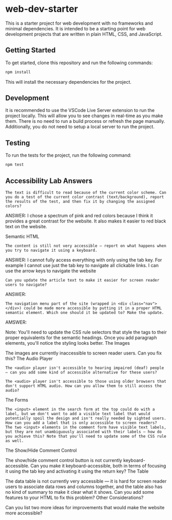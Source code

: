 # web-dev-starter

This is a starter project for web development with no frameworks and minimal
dependencies. It is intended to be a starting point for web development projects
that are written in plain HTML, CSS, and JavaScript.

## Getting Started

To get started, clone this repository and run the following commands:

```bash
npm install
```
This will install the necessary dependencies for the project.

## Development

It is recommended to use the VSCode Live Server extension to run the project
locally. This will allow you to see changes in real-time as you make them. There
is no need to run a build process or refresh the page manually. Additionally,
you do not need to setup a local server to run the project.

## Testing

To run the tests for the project, run the following command:

```bash
npm test
```

## Accessibility Lab Answers



    The text is difficult to read because of the current color scheme. Can you do a test of the current color contrast (text/background), report the results of the test, and then fix it by changing the assigned colors?

ANSWER: I chose a spectrum of pink and red colors because I think it provides a great contrast for the website. It also makes it easier to red black text on the website.


Semantic HTML

    The content is still not very accessible — report on what happens when you try to navigate it using a keyboard.

ANSWER: I cannot fully access everything with only using the tab key. For example I cannot use just the tab key to navigate all clickable links. I can use the arrow keys to navigate the website

    Can you update the article text to make it easier for screen reader users to navigate?

ANSWER:

    The navigation menu part of the site (wrapped in <div class="nav"></div>) could be made more accessible by putting it in a proper HTML semantic element. Which one should it be updated to? Make the update.

AMSWER:

Note: You'll need to update the CSS rule selectors that style the tags to their proper equivalents for the semantic headings. Once you add paragraph elements, you'll notice the styling looks better.
The Images

The images are currently inaccessible to screen reader users. Can you fix this?
The Audio Player

    The <audio> player isn't accessible to hearing impaired (deaf) people — can you add some kind of accessible alternative for these users?
    
    The <audio> player isn't accessible to those using older browsers that don't support HTML audio. How can you allow them to still access the audio?

The Forms

    The <input> element in the search form at the top could do with a label, but we don't want to add a visible text label that would potentially spoil the design and isn't really needed by sighted users. How can you add a label that is only accessible to screen readers?
    The two <input> elements in the comment form have visible text labels, but they are not unambiguously associated with their labels — how do you achieve this? Note that you'll need to update some of the CSS rule as well.

The Show/Hide Comment Control

The show/hide comment control button is not currently keyboard-accessible. Can you make it keyboard-accessible, both in terms of focusing it using the tab key and activating it using the return key?
The Table

The data table is not currently very accessible — it is hard for screen reader users to associate data rows and columns together, and the table also has no kind of summary to make it clear what it shows. Can you add some features to your HTML to fix this problem?
Other Considerations?

Can you list two more ideas for improvements that would make the website more accessible?

